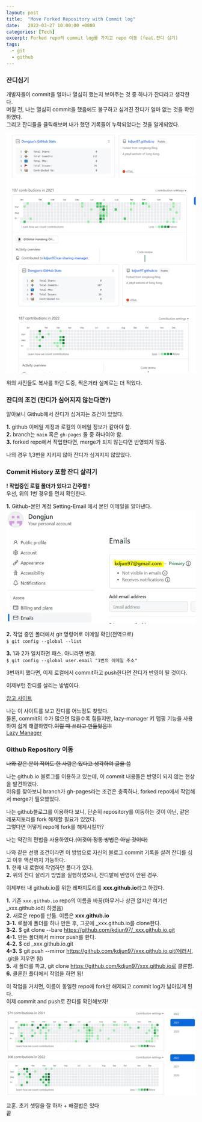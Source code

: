 ```yaml
---
layout: post
title:  "Move Forked Repository with Commit log"
date:   2022-03-27 10:00:00 +0800
categories: [Tech]
excerpt: Forked repo의 commit log를 가지고 repo 이동 (feat.잔디 심기)
tags:
  - git  
  - github
---
```


### 잔디심기

개발자들이 commit을 얼마나 열심히 했는지 보여주는 것 중 하나가 잔디라고 생각한다.  
며칠 전, 나는 열심히 commit을 했음에도 불구하고 심겨진 잔디가 얼마 없는 것을 확인하였다.  
그리고 잔디들을 클릭해보며 내가 했던 기록들이 누락되었다는 것을 알게되었다.  

![적용하기 전1](/assets/images/move_repo/before_2021.png)  
![적용하기 전2](/assets/images/move_repo/before_2022.png)  

위의 사진들도 복사를 하던 도중, 찍은거라 실제로는 더 적었다.  

### 잔디의 조건 (잔디가 심어지지 않는다면?)

알아보니 Github에서 잔디가 심겨지는 조건이 있었다.  

**1.** github 이메일 계정과 로컬의 이메일 정보가 같아야 함.  
**2.** branch는 `main` 혹은 `gh-pages` 둘 중 하나여야 함.  
**3.** forked repo에서 작업한다면, merge가 되지 않는다면 반영되지 않음.  

나의 경우 1,3번을 지키지 않아 잔디가 심겨지지 않았었다.  

### Commit History 포함 잔디 살리기

**! 작업중인 로컬 폴더가 있다고 간주함 !**  
우선, 위의 1번 경우를 먼저 확인한다.  

**1.** Github-본인 계정 Setting-Email 에서 본인 이메일을 알아낸다.  
![이메일 확인](/assets/images/move_repo/email.JPG)  

**2.** 작업 중인 폴더에서 git 명령어로 이메일 확인(전역으로)  
`$ git config --global --list`  

**3.** 1과 2가 일치하면 패스. 아니라면 변경.  
`$ git config --global user.email "1번의 이메일 주소"`  

3번까지 했다면, 이제 로컬에서 commit하고 push한다면 잔디가 반영이 될 것이다.  

이제부턴 잔디를 살리는 방법이다.  

[참고 사이트](https://wellbell.tistory.com/43)  

나는 이 사이트를 보고 잔디를 어느정도 찾았다.  
물론, commit의 수가 많으면 많을수록 힘들지만, lazy-manager 키 맵핑 기능을 사용하여 쉽게 해결하였다.~~이럴 때 쓰라고 만들었음!!!~~  
[Lazy Manager](https://kdjun97.github.io/blog/Lazy-Manager3/)  

### Github Repository 이동

~~나와 같은 분이 적어도 한 사람은 있다고 생각하여 글을 씀~~  

나는 github.io 블로그를 이용하고 있는데, 이 commit 내용들은 반영이 되지 않는 현상을 발견하였다.  
이유를 찾아보니 branch가 gh-pages라는 조건은 충족하나, forked repo에서 작업해서 merge가 필요했었다.  

나는 github블로그를 이용하다 보니, 단순히 repository를 이동하는 것이 아닌, 같은 레포지토리를 fork 해제할 필요가 있었다.  
그렇다면 어떻게 repo에 fork를 해제시킬까?  

나는 약간의 편법을 사용하였다.~~(이것이 정통 방법은 아닐 것이다)~~   

나와 같은 선행 조건이라면 이 방법으로 자신의 블로그 commit 기록을 살려 잔디를 심고 이후 액션까지 가능하다.  
**1.** 현재 내 로컬에 작업하던 폴더가 있다.  
**2.** 위의 잔디 살리기 방법을 실행하였으나, 잔디밭에 반영이 안된 경우.  

이제부터 내 github.io를 위한 레파지토리를 **xxx.github.io**라고 하겠다.  

**1.** 기존 `xxx.github.io` repo의 이름을 바꿈(아무거나 상관 없지만 여기선 _xxx.github.io라 하겠음)  
**2.** 새로운 repo를 만듦. 이름은 **xxx.github.io**  
**3-1.** 로컬에 폴더를 하나 만든 후, 그곳에 _xxx.github.io를 clone한다.  
**3-2.** $ git clone --bare https://github.com/kdjun97/_xxx.github.io.git   
**4-1.** 만든 폴더에서 mirror push를 한다.  
**4-2.** $ cd _xxx.github.io.git  
**4-3.** $ git push --mirror https://github.com/kdjun97/xxx.github.io.git(에러시, .git을 지우면 됨)  
**5.** 새 폴더를 파고, git clone https://github.com/kdjun97/xxx.github.io로 클론함.  
**6.** 클론한 폴더에서 작업을 하면 됨!  

이 작업을 거치면, 이름이 동일한 repo에 fork만 해제되고 commit log가 남아있게 된다.  
이제 commit and push로 잔디를 확인해보자!  

![수정 후 2021년 커밋](/assets/images/move_repo/after_2021.JPG)  
![수정 후 2022년 커밋](/assets/images/move_repo/after_2022.JPG)  

교훈. 초기 셋팅을 잘 하자 + 해결법은 있다  
끝  
